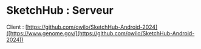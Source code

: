 # SketchHub : Serveur
Client : [https://github.com/owilo/SketchHub-Android-2024]([https://www.genome.gov/](https://github.com/owilo/SketchHub-Android-2024))
